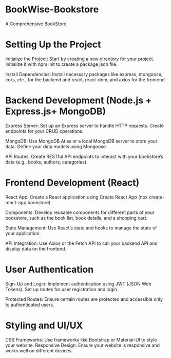# BookWise-Bookstore
A Comprehensive BookStore

# Setting Up the Project
Initialize the Project: Start by creating a new directory for your project. Initialize it with npm init to create a package.json file.

Install Dependencies: Install necessary packages like express, mongoose, cors, etc., for the backend and react, react-dom, and axios for the frontend.

# Backend Development (Node.js + Express.js+ MongoDB)
Express Server: Set up an Express server to handle HTTP requests. Create endpoints for your CRUD operations.

MongoDB: Use MongoDB Atlas or a local MongoDB server to store your data. Define your data models using Mongoose.

API Routes: Create RESTful API endpoints to interact with your bookstore’s data (e.g., books, authors, categories).

# Frontend Development (React)
React App: Create a React application using Create React App (npx create-react-app bookstore).

Components: Develop reusable components for different parts of your bookstore, such as the book list, book details, and a shopping cart.

State Management: Use React’s state and hooks to manage the state of your application.

API Integration: Use Axios or the Fetch API to call your backend API and display data on the frontend.

# User Authentication
Sign-Up and Login: Implement authentication using JWT (JSON Web Tokens). Set up routes for user registration and login.

Protected Routes: Ensure certain routes are protected and accessible only to authenticated users.

# Styling and UI/UX
CSS Frameworks: Use frameworks like Bootstrap or Material-UI to style your website.
Responsive Design: Ensure your website is responsive and works well on different devices.
